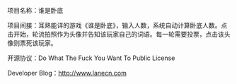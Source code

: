 项目名称：谁是卧底

项目间接：耳熟能详的游戏《谁是卧底》，输入人数，系统自动计算卧底人数。点击开始，轮流拍照作为头像并告知该玩家自己的词语。每一轮需要投票，点击该头像则票死该玩家。

开源协议：Do What The Fuck You Want To Public License

Developer Blog：http://www.lanecn.com

